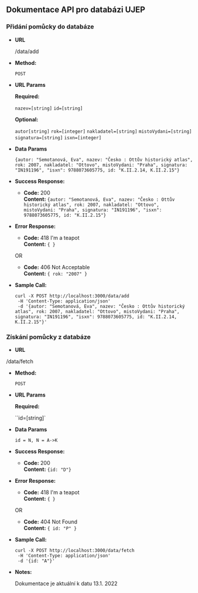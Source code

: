 **Dokumentace API pro databázi UJEP**
----

### Přidání pomůcky do databáze

* **URL**

  /data/add

* **Method:**

  `POST` 
  
*  **URL Params**

   **Required:**
 
   `nazev=[string]` `id=[string]`

   **Optional:**
 
   `autor[string]` `rok=[integer]` `nakladatel=[string]` `mistoVydani=[string]` `signatura=[string]` `isxn=[integer]`

* **Data Params**

  `{autor: "Semotanová, Eva", nazev: "Česko : Ottův historický atlas", rok: 2007, nakladatel: "Ottovo", mistoVydani: "Praha", signatura: "IN191196", "isxn": 9788073605775, id: "K.II.2.14, K.II.2.15"}`

* **Success Response:**

  * **Code:** 200 <br />
    **Content:** `{autor: "Semotanová, Eva", nazev: "Česko : Ottův historický atlas", rok: 2007, nakladatel: "Ottovo", mistoVydani: "Praha", signatura: "IN191196", "isxn": 9788073605775, id: "K.II.2.15"}`
 
* **Error Response:**

  * **Code:** 418 I'm a teapot <br />
    **Content:** `{ }`

  OR

  * **Code:** 406 Not Acceptable <br />
    **Content:** `{ rok: "2007" }`

* **Sample Call:**

  ```
  curl -X POST http://localhost:3000/data/add
   -H 'Content-Type: application/json'
   -d '{autor: "Semotanová, Eva", nazev: "Česko : Ottův historický atlas", rok: 2007, nakladatel: "Ottovo", mistoVydani: "Praha", signatura: "IN191196", "isxn": 9788073605775, id: "K.II.2.14, K.II.2.15"}'
  ```

### Získání pomůcky z databáze

 * **URL**

  /data/fetch

* **Method:**

  `POST` 
  
*  **URL Params**

   **Required:**
 
   ``id=[string]`

* **Data Params**

  `id = N, N = A->K`

* **Success Response:**

  * **Code:** 200 <br />
    **Content:** `{id: "D"}`
 
* **Error Response:**

  * **Code:** 418 I'm a teapot <br />
    **Content:** `{ }`

  OR

  * **Code:** 404 Not Found <br />
    **Content:** `{ id: "P" }`

* **Sample Call:**

  ```
  curl -X POST http://localhost:3000/data/fetch
   -H 'Content-Type: application/json'
   -d '{id: "A"}'
  ```
  
* **Notes:**

  Dokumentace je aktuální k datu 13.1. 2022
  
 
